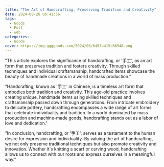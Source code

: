 ```yaml
---
title: "The Art of Handcrafting: Preserving Tradition and Creativity"
date: 2024-08-28 06:41:56
tags:
  - Goods
  - Post
  - web
categories:
  - Goods
cover: https://img.ggggoods.com/2024/08/645fa415e86948.png
---
```


"This article explores the significance of handcrafting, or '手工', as an art form that preserves tradition and fosters creativity. Through skilled techniques and individual craftsmanship, handcrafted items showcase the beauty of handmade creations in a world of mass production."

"Handcrafting, known as '手工' in Chinese, is a timeless art form that embodies both tradition and creativity. This age-old practice involves creating unique, handmade items using skilled techniques and craftsmanship passed down through generations. From intricate embroidery to delicate pottery, handcrafting encompasses a wide range of art forms that celebrate individuality and tradition. In a world dominated by mass production and machine-made goods, handcrafting stands out as a labor of love and dedication."

"In conclusion, handcrafting, or '手工', serves as a testament to the human desire for expression and individuality. By valuing the art of handcrafting, we not only preserve traditional techniques but also promote creativity and innovation. Whether it's knitting a scarf or carving wood, handcrafting allows us to connect with our roots and express ourselves in a meaningful way."
